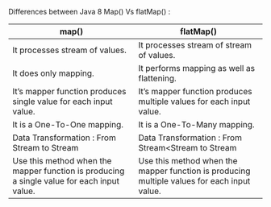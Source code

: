 Differences between Java 8 Map() Vs flatMap() :

 map()                                                                                      | flatMap()                                                                                   | 
--------------------------------------------------------------------------------------------|---------------------------------------------------------------------------------------------|  
 It processes stream of values.                                                             | It processes stream of stream of values.                                                    
 It does only mapping.                                                                      | It performs mapping as well as flattening.                                                  
 It’s mapper function produces single value for each input value.                           | It’s mapper function produces multiple values for each input value.                         
 It is a One-To-One mapping.                                                                | It is a One-To-Many mapping.                                                                
 Data Transformation : From Stream<T> to Stream<R>                                          | Data Transformation : From Stream<Stream<T> to Stream<R>                                    
 Use this method when the mapper function is producing a single value for each input value. | Use this method when the mapper function is producing multiple values for each input value. 
